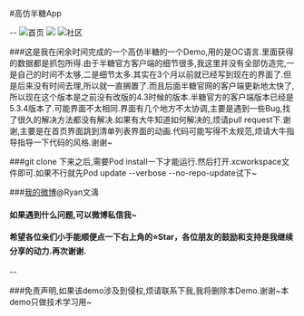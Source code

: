 #高仿半糖App

--
![首页](http://i4.piimg.com/f2967b307c175c04.gif)
![](http://i4.piimg.com/210b7abc6b451063.gif)
![社区](http://i4.piimg.com/b1422d07a483018a.gif)

###这是我在闲余时间完成的一个高仿半糖的一个Demo,用的是OC语言.里面获得的数据都是抓包所得.由于半糖官方客户端的细节很多,我这里并没有全部仿造完,一是自己的时间不太够,二是细节太多.其实在3个月以前就已经写到现在的界面了.但是后来没有时间去理,所以就一直搁置了.而且后面半糖官网的客户端更新地太快了,所以现在这个版本是之前没有改版的4.3时候的版本.半糖官方的客户端版本已经是5.3.4版本了.可能界面不太相同.界面有几个地方不太协调,主要是遇到一些Bug,找了很久的解决方法都没有解决.如果有大牛知道如何解决的,烦请pull request下.谢谢,主要是在首页界面跳到清单列表界面的动画.代码可能写得不太规范,烦请大牛指导指导一下代码的风格.谢谢~


###git clone 下来之后,需要Pod install一下才能运行.然后打开.xcworkspace文件即可.如果不行就先Pod update --verbose --no-repo-update试下~

###[我的微博](http://weibo.com/ryan234515201/home?wvr=5&lf=reg)@Ryan文濤

#### 如果遇到什么问题,可以微博私信我~

#### 希望各位亲们小手能顺便点一下右上角的⭐️Star，各位朋友的鼓励和支持是我继续分享的动力.再次谢谢.

--

###免责声明,如果该demo涉及到侵权,烦请联系下我,我将删除本Demo.谢谢~本demo只做技术学习用~